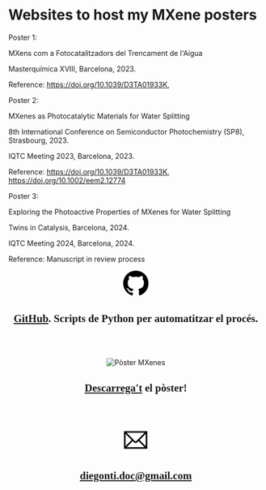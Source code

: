 # Websites to host my MXene posters

Poster 1: 

MXens com a Fotocatalitzadors del Trencament de l'Aigua

Masterquímica XVIII, Barcelona, 2023.

Reference: https://doi.org/10.1039/D3TA01933K, 


Poster 2:

MXenes as Photocatalytic Materials for Water Splitting

8th International Conference on Semiconductor Photochemistry (SP8), Strasbourg, 2023.

IQTC Meeting 2023, Barcelona, 2023.

Reference: https://doi.org/10.1039/D3TA01933K, https://doi.org/10.1002/eem2.12774


Poster 3:

Exploring the Photoactive Properties of MXenes for Water Splitting

Twins in Catalysis, Barcelona, 2024.

IQTC Meeting 2024, Barcelona, 2024.

Reference: Manuscript in review process


<p align="center">
<img src="img/github.png" alt= "GitHub logo" width="10%" height="10%"> 
<h2 style="font-family: Consolas;" align="center"> <a href="https://github.com/diegonti/VASP-MXenes"> GitHub</a>. Scripts de Python per automatitzar el procés.  </h2>
</p>

<br><br>

<p align="center">
<img style="text-align: center" src="img/graphical_abstract4.png" alt= "Pòster MXenes" width="10%" height="10%">
<h2 style="font-family: Consolas;" align="center"> <a href="https://github.com/diegonti/mxenes-poster/blob/main/img/POSTER_DOntiveros.pdf">Descarrega't</a> el pòster!</h2>
</p>

<br><br>

<p align="center">
<img src="img/mail2.png" alt= "Mail" width="10%" height="10%">
<h2 style="font-family: Consolas;" align="center"> <a href="mailto:diegonti.doc@gmail.com">diegonti.doc@gmail.com</a></h2>
</p>

